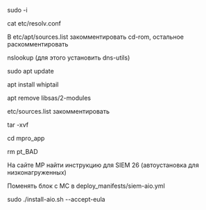 sudo -i

cat etc/resolv.conf

В etc/apt/sources.list закомментировать cd-rom, остальное раскомментировать

nslookup (для этого установить dns-utils)

sudo apt update

apt install whiptail

apt remove libsas/2-modules

etc/sources.list закомментировать

tar -xvf

cd mpro_app


rm pt_BAD


На сайте MP найти инструкцию для SIEM 26 (автоустановка для низконагруженных)

Поменять блок с MC в deploy_manifests/siem-aio.yml


sudo ./install-aio.sh --accept-eula
